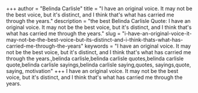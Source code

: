 +++
author = "Belinda Carlisle"
title = "I have an original voice. It may not be the best voice, but it's distinct, and I think that's what has carried me through the years."
description = "the best Belinda Carlisle Quote: I have an original voice. It may not be the best voice, but it's distinct, and I think that's what has carried me through the years."
slug = "i-have-an-original-voice-it-may-not-be-the-best-voice-but-its-distinct-and-i-think-thats-what-has-carried-me-through-the-years"
keywords = "I have an original voice. It may not be the best voice, but it's distinct, and I think that's what has carried me through the years.,belinda carlisle,belinda carlisle quotes,belinda carlisle quote,belinda carlisle sayings,belinda carlisle saying,quotes, sayings,quote, saying, motivation"
+++
I have an original voice. It may not be the best voice, but it's distinct, and I think that's what has carried me through the years.
